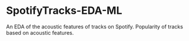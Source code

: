 # SpotifyTracks-EDA-ML
An EDA of the acoustic features of tracks on Spotify.
Popularity of tracks based on acoustic features.
